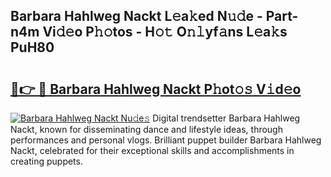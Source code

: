 ## Barbara Hahlweg Nackt L𝚎a𝚔ed N𝚞𝚍e - Part-n4m Vi𝚍𝚎o P𝚑𝚘tos - H𝚘𝚝 O𝚗𝚕yf𝚊ns L𝚎a𝚔s PuH80

# <h2><a href="http://kf196do.oniu.top/?m=Barbara+Hahlweg+Nackt">🔗👉 🔴 Barbara Hahlweg Nackt P𝚑ot𝚘𝚜 V𝚒d𝚎o</a></h2>

[![Barbara Hahlweg Nackt Nu𝚍e𝚜](https://i.imgur.com/0qMVB7G.gif)](http://kf196do.oniu.top/?m=Barbara+Hahlweg+Nackt)
Digital trendsetter Barbara Hahlweg Nackt, known for disseminating dance and lifestyle ideas, through performances and personal vlogs. Brilliant puppet builder Barbara Hahlweg Nackt, celebrated for their exceptional skills and accomplishments in creating puppets.  
